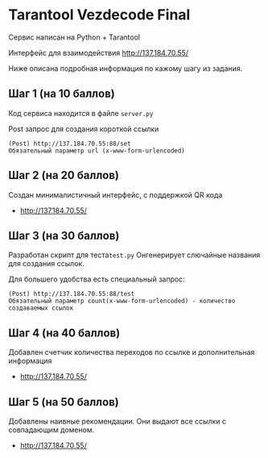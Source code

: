 # Tarantool Vezdecode Final

Сервис написан на Python + Tarantool

Интерфейс для взаимодействия
http://137.184.70.55/

Ниже описана подробная информация по кажому шагу из задания.
## Шаг 1 (на 10 баллов)

Код сервиса находится в файле ```server.py```

Post запрос для создания короткой ссылки
```
(Post) http://137.184.70.55:88/set
Обязательный параметр url (x-www-form-urlencoded)
```

## Шаг 2 (на 20 баллов)

Создан минималистичный интерфейс, с поддержкой QR кода

* http://137.184.70.55/

## Шаг 3 (на 30 баллов)

Разработан скрипт для теста```test.py``` Онгенерирует слючайные названия для создания ссылок.

Для большего удобства есть специальный запрос:
```
(Post) http://137.184.70.55:88/test
Обязательный параметр count(x-www-form-urlencoded) - количество создаваемых ссылок
```
	
## Шаг 4 (на 40 баллов)

Добавлен счетчик количества переходов по ссылке и дополнительная информация
* http://137.184.70.55/

## Шаг 5 (на 50 баллов)

Добавлены наивные рекомендации. Они выдают все ссылки с совпадающим доменом.
* http://137.184.70.55/

